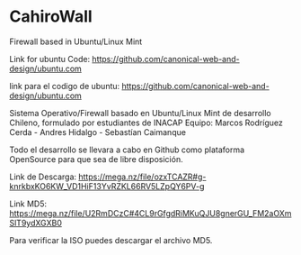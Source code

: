 # CahiroWall
Firewall based in Ubuntu/Linux Mint 


Link for ubuntu Code: https://github.com/canonical-web-and-design/ubuntu.com


link para el codigo de ubuntu: https://github.com/canonical-web-and-design/ubuntu.com



Sistema Operativo/Firewall basado en Ubuntu/Linux Mint de desarrollo Chileno, formulado por estudiantes de INACAP
Equipo: Marcos Rodríguez Cerda - Andres Hidalgo - Sebastían Caimanque

Todo el desarrollo se llevara a cabo en Github como plataforma OpenSource para que sea de libre disposición.

Link de Descarga: https://mega.nz/file/ozxTCAZR#g-knrkbxKO6KW_VD1HiF13YvRZKL66RV5LZpQY6PV-g


      


Link MD5: https://mega.nz/file/U2RmDCzC#4CL9rGfgdRiMKuQJU8gnerGU_FM2aOXmSlT9ydXGXB0





Para verificar la ISO puedes descargar el archivo MD5.
